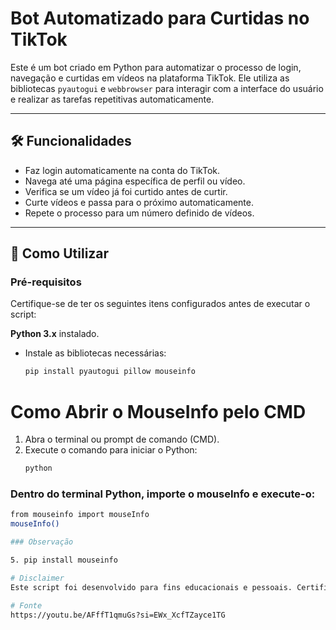 # Bot Automatizado para Curtidas no TikTok

Este é um bot criado em Python para automatizar o processo de login, navegação e curtidas em vídeos na plataforma TikTok. Ele utiliza as bibliotecas `pyautogui` e `webbrowser` para interagir com a interface do usuário e realizar as tarefas repetitivas automaticamente.

---

## 🛠 Funcionalidades

- Faz login automaticamente na conta do TikTok.
- Navega até uma página específica de perfil ou vídeo.
- Verifica se um vídeo já foi curtido antes de curtir.
- Curte vídeos e passa para o próximo automaticamente.
- Repete o processo para um número definido de vídeos.

---

## 🚀 Como Utilizar

### Pré-requisitos

Certifique-se de ter os seguintes itens configurados antes de executar o script:

 **Python 3.x** instalado.
- Instale as bibliotecas necessárias:
  ```bash
  pip install pyautogui pillow mouseinfo


# Como Abrir o MouseInfo pelo CMD

1. Abra o terminal ou prompt de comando (CMD).
2. Execute o comando para iniciar o Python:
   ```bash
   python

### Dentro do terminal Python, importe o mouseInfo e execute-o:
   ```bash
  from mouseinfo import mouseInfo
  mouseInfo()

### Observação

5. pip install mouseinfo

# Disclaimer
Este script foi desenvolvido para fins educacionais e pessoais. Certifique-se de respeitar os Termos de Serviço do TikTok. O uso inadequado ou em larga escala pode violar as regras da plataforma e resultar em penalidades para sua conta.

# Fonte
https://youtu.be/AFffT1qmuGs?si=EWx_XcfTZayce1TG

